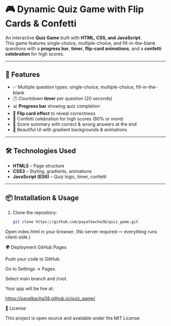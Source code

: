 # 🎮 Dynamic Quiz Game with Flip Cards & Confetti

An interactive **Quiz Game** built with **HTML, CSS, and JavaScript**.  
This game features single-choice, multiple-choice, and fill-in-the-blank questions with a **progress bar**, **timer**, **flip-card animations**, and a **confetti celebration** for high scores.

---

## 🚀 Features
- ✅ Multiple question types: single-choice, multiple-choice, fill-in-the-blank  
- 🕒 Countdown **timer** per question (20 seconds)  
- 📊 **Progress bar** showing quiz completion  
- 🔄 **Flip card effect** to reveal correctness  
- 🎉 Confetti celebration for high scores (80% or more)  
- 📜 Score summary with correct & wrong answers at the end  
- 🎨 Beautiful UI with gradient backgrounds & animations  

---

## 🛠️ Technologies Used
- **HTML5** – Page structure  
- **CSS3** – Styling, gradients, animations  
- **JavaScript (ES6)** – Quiz logic, timer, confetti  

---

## 📦 Installation & Usage
1. Clone the repository:
   ```bash
   git clone https://github.com/payalkacha38/quiz_game.git

Open index.html in your browser.
(No server required — everything runs client-side.)

🌍 Deployment
GitHub Pages

Push your code to GitHub.

Go to Settings → Pages.

Select main branch and /root.

Your app will be live at:

https://payalkacha38.github.io/quiz_game/

📜 License

This project is open source and available under the MIT License
